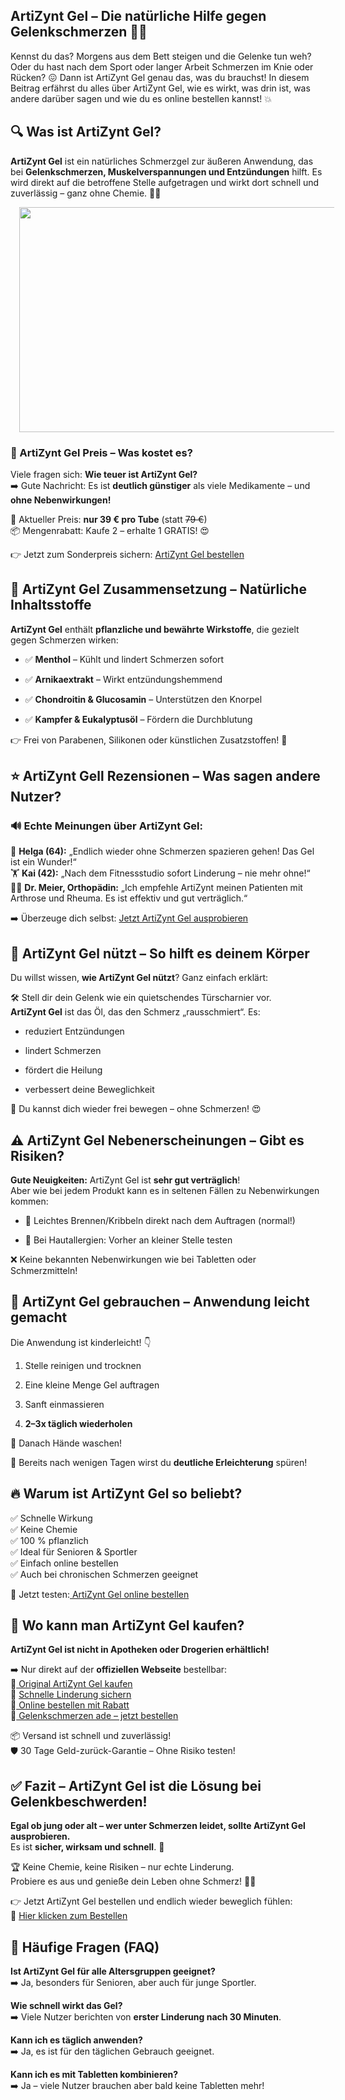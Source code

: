 <h2 style="text-align: left;"><b>ArtiZynt Gel – Die natürliche Hilfe gegen Gelenkschmerzen 💪🧴</b></h2><div style="text-align: left;"><span style="font-weight: normal;"><span data-end="301" data-start="283">Kennst du das?</span> Morgens aus dem Bett steigen und die Gelenke tun weh? Oder du hast nach dem Sport oder langer Arbeit Schmerzen im Knie oder Rücken? 😖 Dann ist <span data-end="462" data-start="446">ArtiZynt Gel</span> genau das, was du brauchst! In diesem Beitrag erfährst du alles über <span data-end="548" data-start="532">ArtiZynt Gel</span>, wie es wirkt, was drin ist, was andere darüber sagen und wie du es online bestellen kannst! 💥</span></div>
<h2 data-end="678" data-start="651">🔍 Was ist ArtiZynt Gel?</h2>
<p data-end="940" data-start="680"><strong data-end="696" data-start="680">ArtiZynt Gel</strong> ist ein natürliches Schmerzgel zur äußeren Anwendung, das bei <strong data-end="816" data-start="759">Gelenkschmerzen, Muskelverspannungen und Entzündungen</strong> hilft. Es wird direkt auf die betroffene Stelle aufgetragen und wirkt dort schnell und zuverlässig – ganz ohne Chemie. 🚫💊</p><div class="separator" style="clear: both; text-align: center;"><a href="https://www.aktivesleben.com/artizynt-gel/" rel="nofollow" style="margin-left: 1em; margin-right: 1em;" target="_blank"><img border="0" data-original-height="768" data-original-width="1366" height="360" src="https://blogger.googleusercontent.com/img/b/R29vZ2xl/AVvXsEg-owIwfilmJEFp9LXOgeIYEc6EoGJFz26Zzs-d53s3Z54NsOknHUbxUq5vCbg-eSwxGhXpB0sJJWljiyOrIPC3EHu5lUn7RICWvljzQQFxBbxJuYKfOs5HKB8Qv8ztt3lbDBWTzw07CJvMLxmuO0FiXZt7B11JGtffwUNzTZ2j0KNubSOPYHsNBV2QRdvq/w640-h360/ArtiZynt%20Gel.jpg" width="640" /></a></div><h3 style="text-align: left;">💸 ArtiZynt Gel Preis – Was kostet es?</h3>
<p data-end="1144" data-start="990">Viele fragen sich: <strong data-end="1040" data-start="1009">Wie teuer ist ArtiZynt Gel?</strong><br data-end="1043" data-start="1040" />
➡️ Gute Nachricht: Es ist <strong data-end="1091" data-start="1069">deutlich günstiger</strong> als viele Medikamente – und <strong data-end="1144" data-start="1120">ohne Nebenwirkungen!</strong></p>
<p data-end="1252" data-start="1146">🎯 Aktueller Preis: <strong data-end="1187" data-start="1166">nur 39 € pro Tube</strong> (statt <del data-end="1201" data-start="1195">79 €</del>)<br data-end="1205" data-start="1202" />
📦 Mengenrabatt: Kaufe 2 – erhalte 1 GRATIS! 😍</p>
<p data-end="1315" data-start="1254">👉 Jetzt zum Sonderpreis sichern: <a data-end="1315" data-start="1288" href="https://www.aktivesleben.com/artizynt-gel/" rel="nofollow" target="_blank">ArtiZynt Gel bestellen</a></p>
<h2 data-end="1383" data-start="1322">🌿 ArtiZynt Gel Zusammensetzung – Natürliche Inhaltsstoffe</h2>
<p data-end="1486" data-start="1385"><strong data-end="1401" data-start="1385">ArtiZynt Gel</strong> enthält <strong data-end="1449" data-start="1410">pflanzliche und bewährte Wirkstoffe</strong>, die gezielt gegen Schmerzen wirken:</p>
<ul data-end="1713" data-start="1488">
<li data-end="1542" data-start="1488">
<p data-end="1542" data-start="1490">✅ <strong data-end="1503" data-start="1492">Menthol</strong> – Kühlt und lindert Schmerzen sofort</p>
</li>
<li data-end="1593" data-start="1543">
<p data-end="1593" data-start="1545">✅ <strong data-end="1564" data-start="1547">Arnikaextrakt</strong> – Wirkt entzündungshemmend</p>
</li>
<li data-end="1655" data-start="1594">
<p data-end="1655" data-start="1596">✅ <strong data-end="1626" data-start="1598">Chondroitin &amp; Glucosamin</strong> – Unterstützen den Knorpel</p>
</li>
<li data-end="1713" data-start="1656">
<p data-end="1713" data-start="1658">✅ <strong data-end="1686" data-start="1660">Kampfer &amp; Eukalyptusöl</strong> – Fördern die Durchblutung</p>
</li>
</ul>
<p data-end="1782" data-start="1715">👉 Frei von Parabenen, Silikonen oder künstlichen Zusatzstoffen! 🌱</p>
<h2 data-end="1846" data-start="1789">⭐ ArtiZynt Gell Rezensionen – Was sagen andere Nutzer?</h2>
<h3 data-end="1889" data-start="1848">🔊 Echte Meinungen über ArtiZynt Gel:</h3>
<p data-end="2199" data-start="1891">🧓 <strong data-end="1909" data-start="1894">Helga (64):</strong> „Endlich wieder ohne Schmerzen spazieren gehen! Das Gel ist ein Wunder!“<br data-end="1985" data-start="1982" />
🏋️ <strong data-end="2002" data-start="1989">Kai (42):</strong> „Nach dem Fitnessstudio sofort Linderung – nie mehr ohne!“<br data-end="2064" data-start="2061" />
👩‍⚕️ <strong data-end="2096" data-start="2070">Dr. Meier, Orthopädin:</strong> „Ich empfehle ArtiZynt meinen Patienten mit Arthrose und Rheuma. Es ist effektiv und gut verträglich.“</p>
<p data-end="2263" data-start="2201">➡️ Überzeuge dich selbst: <a data-end="2263" data-start="2227" href="https://www.aktivesleben.com/artizynt-gel/" rel="nofollow" target="_blank">Jetzt ArtiZynt Gel ausprobieren</a></p>
<h2 data-end="2322" data-start="2270">🧠 ArtiZynt Gel nützt – So hilft es deinem Körper</h2>
<p data-end="2391" data-start="2324">Du willst wissen, <strong data-end="2368" data-start="2342">wie ArtiZynt Gel nützt</strong>? Ganz einfach erklärt:</p>
<p data-end="2525" data-start="2393">🛠️ Stell dir dein Gelenk wie ein quietschendes Türscharnier vor.<br data-end="2461" data-start="2458" />
<strong data-end="2477" data-start="2461">ArtiZynt Gel</strong> ist das Öl, das den Schmerz „rausschmiert“. Es:</p>
<ul data-end="2632" data-start="2527">
<li data-end="2553" data-start="2527">
<p data-end="2553" data-start="2529">reduziert Entzündungen</p>
</li>
<li data-end="2575" data-start="2554">
<p data-end="2575" data-start="2556">lindert Schmerzen</p>
</li>
<li data-end="2599" data-start="2576">
<p data-end="2599" data-start="2578">fördert die Heilung</p>
</li>
<li data-end="2632" data-start="2600">
<p data-end="2632" data-start="2602">verbessert deine Beweglichkeit</p>
</li>
</ul>
<p data-end="2692" data-start="2634">🏃 Du kannst dich wieder frei bewegen – ohne Schmerzen! 😍</p>
<h2 data-end="2755" data-start="2699">⚠️ ArtiZynt Gel Nebenerscheinungen – Gibt es Risiken?</h2>
<p data-end="2903" data-start="2757"><strong data-end="2778" data-start="2757">Gute Neuigkeiten:</strong> ArtiZynt Gel ist <strong data-end="2820" data-start="2796">sehr gut verträglich</strong>!<br data-end="2824" data-start="2821" />
Aber wie bei jedem Produkt kann es in seltenen Fällen zu Nebenwirkungen kommen:</p>
<ul data-end="3029" data-start="2905">
<li data-end="2973" data-start="2905">
<p data-end="2973" data-start="2907">🔹 Leichtes Brennen/Kribbeln direkt nach dem Auftragen (normal!)</p>
</li>
<li data-end="3029" data-start="2974">
<p data-end="3029" data-start="2976">🔹 Bei Hautallergien: Vorher an kleiner Stelle testen</p>
</li>
</ul>
<p data-end="3102" data-start="3031">❌ Keine bekannten Nebenwirkungen wie bei Tabletten oder Schmerzmitteln!</p>
<h2 data-end="3165" data-start="3109">🧴 ArtiZynt Gel gebrauchen – Anwendung leicht gemacht</h2>
<p data-end="3201" data-start="3167">Die Anwendung ist kinderleicht! 👇</p>
<ol data-end="3329" data-start="3203">
<li data-end="3236" data-start="3203">
<p data-end="3236" data-start="3206">Stelle reinigen und trocknen</p>
</li>
<li data-end="3273" data-start="3237">
<p data-end="3273" data-start="3240">Eine kleine Menge Gel auftragen</p>
</li>
<li data-end="3297" data-start="3274">
<p data-end="3297" data-start="3277">Sanft einmassieren</p>
</li>
<li data-end="3329" data-start="3298">
<p data-end="3329" data-start="3301"><strong data-end="3329" data-start="3301">2–3x täglich wiederholen</strong></p>
</li>
</ol>
<p data-end="3355" data-start="3331">🧼 Danach Hände waschen!</p>
<p data-end="3431" data-start="3357">📅 Bereits nach wenigen Tagen wirst du <strong data-end="3423" data-start="3396">deutliche Erleichterung</strong> spüren!</p>
<h2 data-end="3478" data-start="3438">🔥 Warum ist ArtiZynt Gel so beliebt?</h2>
<p data-end="3643" data-start="3480">✅ Schnelle Wirkung<br data-end="3501" data-start="3498" />
✅ Keine Chemie<br data-end="3518" data-start="3515" />
✅ 100 % pflanzlich<br data-end="3539" data-start="3536" />
✅ Ideal für Senioren &amp; Sportler<br data-end="3573" data-start="3570" />
✅ Einfach online bestellen<br data-end="3602" data-start="3599" />
✅ Auch bei chronischen Schmerzen geeignet</p>
<p data-end="3696" data-start="3645">🎯 Jetzt testen:<a href="https://www.aktivesleben.com/artizynt-gel/" rel="nofollow" target="_blank"> ArtiZynt Gel online bestellen</a></p>
<h2 data-end="3741" data-start="3703">🛒 Wo kann man ArtiZynt Gel kaufen?</h2>
<p data-end="3809" data-start="3743"><strong data-end="3809" data-start="3743">ArtiZynt Gel ist nicht in Apotheken oder Drogerien erhältlich!</strong></p>
<p data-end="4031" data-start="3811">➡️ Nur direkt auf der <strong data-end="3857" data-start="3833">offiziellen Webseite</strong> bestellbar:<br data-end="3872" data-start="3869" />
🔗<a href="https://www.aktivesleben.com/artizynt-gel/" rel="nofollow" target="_blank"> Original ArtiZynt Gel kaufen</a><br data-end="3911" data-start="3908" />
🔗 <a data-end="3945" data-start="3914" href="https://www.aktivesleben.com/artizynt-gel/" rel="nofollow" target="_blank">Schnelle Linderung sichern</a><br data-end="3948" data-start="3945" />
🔗<a href="https://www.aktivesleben.com/artizynt-gel/" rel="nofollow" target="_blank"> Online bestellen mit Rabatt</a><br data-end="3986" data-start="3983" />
🔗<a href="https://www.aktivesleben.com/artizynt-gel/" rel="nofollow" target="_blank"> Gelenkschmerzen ade – jetzt bestellen</a></p>
<p data-end="4129" data-start="4033">📦 Versand ist schnell und zuverlässig!<br data-end="4075" data-start="4072" />
🛡️ 30 Tage Geld-zurück-Garantie – Ohne Risiko testen!</p>
<h2 data-end="4199" data-start="4136">✅ Fazit – ArtiZynt Gel ist die Lösung bei Gelenkbeschwerden!</h2>
<p data-end="4335" data-start="4201"><strong data-end="4290" data-start="4201">Egal ob jung oder alt – wer unter Schmerzen leidet, sollte ArtiZynt Gel ausprobieren.</strong><br data-end="4293" data-start="4290" />
Es ist <strong data-end="4331" data-start="4300">sicher, wirksam und schnell</strong>. 💯</p>
<p data-end="4450" data-start="4337">🏆 Keine Chemie, keine Risiken – nur echte Linderung.<br data-end="4393" data-start="4390" />
Probiere es aus und genieße dein Leben ohne Schmerz! 💃🕺</p>
<p data-end="4557" data-start="4452">👉 Jetzt ArtiZynt Gel bestellen und endlich wieder beweglich fühlen:<br data-end="4523" data-start="4520" />
🔗 <a data-end="4557" data-start="4526" href="https://www.aktivesleben.com/artizynt-gel/" rel="nofollow" target="_blank">Hier klicken zum Bestellen</a></p>
<h2 data-end="4590" data-start="4564">📌 Häufige Fragen (FAQ)</h2>
<p data-end="4708" data-start="4592"><strong data-end="4645" data-start="4592">Ist ArtiZynt Gel für alle Altersgruppen geeignet?</strong><br data-end="4648" data-start="4645" />
➡️ Ja, besonders für Senioren, aber auch für junge Sportler.</p>
<p data-end="4810" data-start="4710"><strong data-end="4740" data-start="4710">Wie schnell wirkt das Gel?</strong><br data-end="4743" data-start="4740" />
➡️ Viele Nutzer berichten von <strong data-end="4809" data-start="4773">erster Linderung nach 30 Minuten</strong>.</p>
<p data-end="4898" data-start="4812"><strong data-end="4845" data-start="4812">Kann ich es täglich anwenden?</strong><br data-end="4848" data-start="4845" />
➡️ Ja, es ist für den täglichen Gebrauch geeignet.</p>
<p data-end="5006" data-start="4900"><strong data-end="4942" data-start="4900">Kann ich es mit Tabletten kombinieren?</strong><br data-end="4945" data-start="4942" />
➡️ Ja – viele Nutzer brauchen aber bald keine Tabletten mehr!</p>
